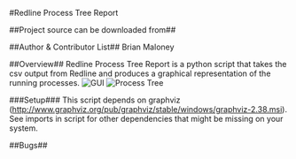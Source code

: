 #Redline Process Tree Report

##Project source can be downloaded from##


##Author & Contributor List##
Brian Maloney

##Overview##
Redline Process Tree Report is a python script that takes the csv output from Redline and produces a graphical representation of the running processes.
![GUI](https://cloud.githubusercontent.com/assets/10360919/15366642/d74b7f6e-1cea-11e6-8b31-ce19618309c8.png)
![Process Tree](https://cloud.githubusercontent.com/assets/10360919/15366645/de79c3d6-1cea-11e6-88e9-9d7434a6c78b.png)

###Setup###
This script depends on graphviz (http://www.graphviz.org/pub/graphviz/stable/windows/graphviz-2.38.msi). See imports in script for other dependencies that might be missing on your system.

##Bugs##
